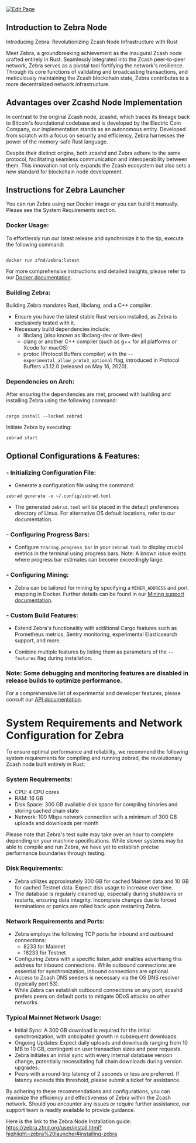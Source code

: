 <a href="https://github.com/zechub/zechub/edit/main/site/Zcash_Tech/Zebra_Full_Node.md" target="_blank">
  <img src="https://img.shields.io/badge/Edit-blue" alt="Edit Page"/>
</a>

## Introduction to Zebra Node

Introducing Zebra: Revolutionizing Zcash Node Infrastructure with Rust

Meet Zebra, a groundbreaking achievement as the inaugural Zcash node crafted entirely in Rust. Seamlessly integrated into the Zcash peer-to-peer network, Zebra serves as a pivotal tool fortifying the network's resilience. Through its core functions of validating and broadcasting transactions, and meticulously maintaining the Zcash blockchain state, Zebra contributes to a more decentralized network infrastructure.

## Advantages over Zcashd Node Implementation
In contrast to the original Zcash node, zcashd, which traces its lineage back to Bitcoin's foundational codebase and is developed by the Electric Coin Company, our implementation stands as an autonomous entity. Developed from scratch with a focus on security and efficiency, Zebra harnesses the power of the memory-safe Rust language.

Despite their distinct origins, both zcashd and Zebra adhere to the same protocol, facilitating seamless communication and interoperability between them. This innovation not only expands the Zcash ecosystem but also sets a new standard for blockchain node development.

## Instructions for Zebra Launcher

You can run Zebra using our Docker image or you can build it manually. Please see the System Requirements section.

### Docker Usage:

To effortlessly run our latest release and synchronize it to the tip, execute the following command:

```

docker run zfnd/zebra:latest

```

For more comprehensive instructions and detailed insights, please refer to our [Docker documentation](https://zebra.zfnd.org/user/docker.html).

### Building Zebra:

Building Zebra mandates Rust, libclang, and a C++ compiler.

- Ensure you have the latest stable Rust version installed, as Zebra is exclusively tested with it.
- Necessary build dependencies include:
  - libclang (also known as libclang-dev or llvm-dev)
  - clang or another C++ compiler (such as g++ for all platforms or Xcode for macOS)
  - protoc (Protocol Buffers compiler) with the `--experimental_allow_proto3_optional` flag, introduced in Protocol Buffers v3.12.0 (released on May 16, 2020).



### Dependencies on Arch:

After ensuring the dependencies are met, proceed with building and installing Zebra using the following command:

```

cargo install --locked zebrad

```

Initiate Zebra by executing:

```
zebrad start

```


## Optional Configurations & Features:


### - Initializing Configuration File:

  - Generate a configuration file using the command:
    
  ```
  zebrad generate -o ~/.config/zebrad.toml
  
  ```

  - The generated `zebrad.toml` will be placed in the default preferences directory of Linux. For alternative OS default locations, refer to our documentation.



### - Configuring Progress Bars:

  - Configure `tracing.progress_bar` in your `zebrad.toml` to display crucial metrics in the terminal using progress bars. Note: A known issue exists where progress bar estimates can become exceedingly large.



### - Configuring Mining:

  - Zebra can be tailored for mining by specifying a `MINER_ADDRESS` and port mapping in Docker. Further details can be found in our [Mining support documentation](https://zebra.zfnd.org/user/mining-docker.html).


### - Custom Build Features:

  - Extend Zebra's functionality with additional Cargo features such as Prometheus metrics, Sentry monitoring, experimental Elasticsearch support, and more.

  - Combine multiple features by listing them as parameters of the `--features` flag during installation.


### Note: Some debugging and monitoring features are disabled in release builds to optimize performance.

For a comprehensive list of experimental and developer features, please consult our [API documentation](https://docs.rs/zebrad/latest/zebrad/index.html#zebra-feature-flags).
 

# System Requirements and Network Configuration for Zebra

To ensure optimal performance and reliability, we recommend the following system requirements for compiling and running zebrad, the revolutionary Zcash node built entirely in Rust:

### System Requirements:
- CPU: 4 CPU cores
- RAM: 16 GB
- Disk Space: 300 GB available disk space for compiling binaries and storing cached chain state
- Network: 100 Mbps network connection with a minimum of 300 GB uploads and downloads per month


Please note that Zebra's test suite may take over an hour to complete depending on your machine specifications. While slower systems may be able to compile and run Zebra, we have yet to establish precise performance boundaries through testing.


### Disk Requirements:
- Zebra utilizes approximately 300 GB for cached Mainnet data and 10 GB for cached Testnet data. Expect disk usage to increase over time.
- The database is regularly cleaned up, especially during shutdowns or restarts, ensuring data integrity. Incomplete changes due to forced terminations or panics are rolled back upon restarting Zebra.


### Network Requirements and Ports:
- Zebra employs the following TCP ports for inbound and outbound connections:
  - 8233 for Mainnet
  - 18233 for Testnet
- Configuring Zebra with a specific listen_addr enables advertising this address for inbound connections. While outbound connections are essential for synchronization, inbound connections are optional.
- Access to Zcash DNS seeders is necessary via the OS DNS resolver (typically port 53).
- While Zebra can establish outbound connections on any port, zcashd prefers peers on default ports to mitigate DDoS attacks on other networks.


### Typical Mainnet Network Usage:
- Initial Sync: A 300 GB download is required for the initial synchronization, with anticipated growth in subsequent downloads.
- Ongoing Updates: Expect daily uploads and downloads ranging from 10 MB to 10 GB, contingent on user transaction sizes and peer requests.
- Zebra initiates an initial sync with every internal database version change, potentially necessitating full chain downloads during version upgrades.
- Peers with a round-trip latency of 2 seconds or less are preferred. If latency exceeds this threshold, please submit a ticket for assistance.


By adhering to these recommendations and configurations, you can maximize the efficiency and effectiveness of Zebra within the Zcash network. Should you encounter any issues or require further assistance, our support team is readily available to provide guidance.


Here is the link to the Zebra Node Installation guide:
https://zebra.zfnd.org/user/install.html?highlight=zebra%20launcher#installing-zebra 
